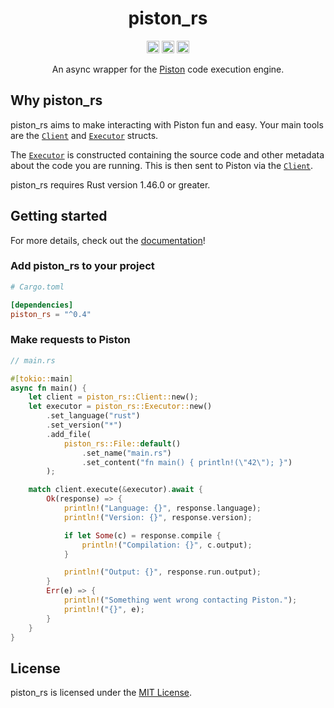 <h1 align="center">piston_rs</h1>
<p align="center">
<a href="https://crates.io/crates/piston_rs"><img height="20" alt="Crate" src="https://img.shields.io/crates/v/piston_rs"></a>
<a href="https://crates.io/crates/piston_rs"><img height="20" alt="Docs" src="https://img.shields.io/docsrs/piston_rs"></a>
<a href="https://github.com/Jonxslays/piston_rs/actions/workflows/ci.yml"><img height="20" alt="Build" src="https://img.shields.io/github/workflow/status/Jonxslays/piston_rs/CI"></a>
</p>

<p align="center">An async wrapper for the <a href="https://github.com/engineer-man/piston">Piston</a> code execution engine.</p>

## Why piston_rs

piston_rs aims to make interacting with Piston fun and easy. Your main
tools are the [`Client`](https://docs.rs/piston_rs/latest/piston_rs/struct.Client.html)
and [`Executor`](https://docs.rs/piston_rs/latest/piston_rs/struct.Executor.html) structs.

The [`Executor`](https://docs.rs/piston_rs/latest/piston_rs/struct.Executor.html)
is constructed containing the source code and other metadata about the code you are
running. This is then sent to Piston via the
[`Client`](https://docs.rs/piston_rs/latest/piston_rs/struct.Client.html).

piston_rs requires Rust version 1.46.0 or greater.

## Getting started

For more details, check out the [documentation](https://docs.rs/piston_rs/latest)!

### Add piston_rs to your project

```toml
# Cargo.toml

[dependencies]
piston_rs = "^0.4"
```

### Make requests to Piston

```rs
// main.rs

#[tokio::main]
async fn main() {
    let client = piston_rs::Client::new();
    let executor = piston_rs::Executor::new()
        .set_language("rust")
        .set_version("*")
        .add_file(
            piston_rs::File::default()
                .set_name("main.rs")
                .set_content("fn main() { println!(\"42\"); }")
        );

    match client.execute(&executor).await {
        Ok(response) => {
            println!("Language: {}", response.language);
            println!("Version: {}", response.version);

            if let Some(c) = response.compile {
                println!("Compilation: {}", c.output);
            }

            println!("Output: {}", response.run.output);
        }
        Err(e) => {
            println!("Something went wrong contacting Piston.");
            println!("{}", e);
        }
    }
}
```

## License

piston_rs is licensed under the [MIT License](https://github.com/Jonxslays/piston_rs/blob/master/LICENSE).
